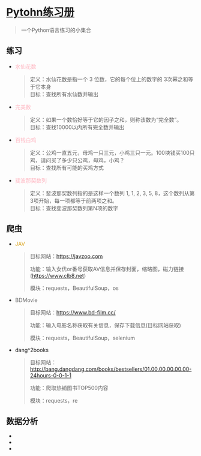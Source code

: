 # [Pytohn练习册](https://github.com/zihunyeyu/pythonpractice#pytohn%E7%BB%83%E4%B9%A0%E5%86%8C)

> 一个Python语言练习的小集合
## 练习
- <a href='https://github.com/zihunyeyu/pythonpractice/blob/master/%E7%BB%83%E4%B9%A0/%E6%B0%B4%E4%BB%99%E8%8A%B1%E6%95%B0.py' style='text-decoration:none;color:lightpink'>水仙花数</a>
  >定义：水仙花数是指一个 3 位数，它的每个位上的数字的 3次幂之和等于它本身  
  >目标：查找所有水仙数并输出
  
- <a href='https://github.com/zihunyeyu/pythonpractice/blob/master/%E7%BB%83%E4%B9%A0/%E5%AE%8C%E7%BE%8E%E6%95%B0.py' style='text-decoration:none;color:lightpink'>完美数</a>
  >定义：如果一个数恰好等于它的因子之和，则称该数为“完全数”。  
  >目标：查找10000以内所有完全数并输出
  
- <a href='https://github.com/zihunyeyu/pythonpractice/blob/master/%E7%BB%83%E4%B9%A0/%E7%99%BE%E9%B8%A1%E7%99%BE%E9%92%B1.py' style='text-decoration:none;color:lightpink'>百钱白鸡</a>
  >定义：公鸡一直五元，母鸡一只三元，小鸡三只一元。100块钱买100只鸡，请问买了多少只公鸡，母鸡，小鸡？   
  >目标：查找所有可能的买鸡方式
- <a href='https://github.com/zihunyeyu/pythonpractice/blob/master/%E7%BB%83%E4%B9%A0/%E6%96%90%E6%B3%A2%E9%82%A3%E5%A5%91%E6%95%B0%E5%88%97.py' style='text-decoration:none;color:lightpink'>斐波那契数列</a>
  >定义：斐波那契数列指的是这样一个数列 1, 1, 2, 3, 5, 8，这个数列从第3项开始，每一项都等于前两项之和。  
  >目标：查找斐波那契数列第N项的数字
## 爬虫

- <a href='https://github.com/zihunyeyu/pythonpractice/blob/master/爬虫/JAV.py' style='text-decoration:none;color:GoldenRod'>JAV</a>

  > 目标网站：https://javzoo.com
  >
  > 功能：输入女优or番号获取AV信息并保存封面，缩略图，磁力链接(https://www.clb8.net)
  >
  > 模块：requests，BeautifulSoup，os
  
- <a href='https://github.com/zihunyeyu/pythonpractice/blob/master/爬虫/BDMovie.py' style='text-decoration:none;color:DimGray'>BDMovie</a>

  >目标网站：https://www.bd-film.cc/
  >
  >功能：输入电影名称获取有关信息，保存下载信息(目标网站获取)
  >
  >模块：requests，BeautifulSoup，selenium
  
- dang^2books

  >目标网站：http://bang.dangdang.com/books/bestsellers/01.00.00.00.00.00-24hours-0-0-1-1
  >
  >功能：爬取热销图书TOP500内容
  >
  >模块：requests，re

## 数据分析

- 

-  

-  

  